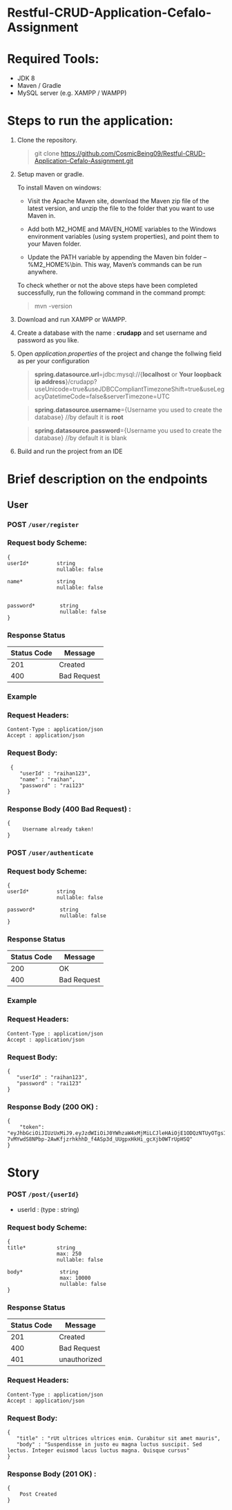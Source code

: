 # Restful-CRUD-Application-Cefalo-Assignment

# Required Tools:

  - JDK 8
  - Maven / Gradle
  - MySQL server (e.g. XAMPP / WAMPP)


# Steps to run the application:

1. Clone the repository.
    
   > git clone https://github.com/CosmicBeing09/Restful-CRUD-Application-Cefalo-Assignment.git


2. Setup maven or gradle.

   To install Maven on windows:

     * Visit the Apache Maven site, download the Maven zip file of the latest version, and unzip the file to the folder that you want to use Maven in.

     * Add both M2_HOME and MAVEN_HOME variables to the Windows environment variables (using system properties), and point them to your Maven folder.

     * Update the PATH variable by appending the Maven bin folder – %M2_HOME%\bin. This way, Maven’s commands can be run anywhere.

    To check whether or not the above steps have been completed successfully, run the following command in the command prompt:
    
    > mvn -version
 
    
3.  Download and run XAMPP or WAMPP.

4.  Create a database with the name : **crudapp** and set username and password as you like.

5. Open *application.properties* of the project and change the follwing field as per your configuration

   > **spring.datasource.url**=jdbc:mysql://{**localhost** or **Your loopback ip address**}/crudapp?useUnicode=true&useJDBCCompliantTimezoneShift=true&useLegacyDatetimeCode=false&serverTimezone=UTC
   
   > **spring.datasource.username**={Username you used to create the database}   //by default it is **root**
   
   > **spring.datasource.password**={Username you used to create the database}   //by default it is blank



6. Build and run the project from an IDE





# Brief description on the endpoints 

## User 

### POST  `/user/register`

### Request body Scheme: 
 
 
 
    {
    userId*		    string
                    nullable: false
    
    name*		    string
                    nullable: false
    
    
    password*		 string
                     nullable: false   
    }

 
### Response Status

Status Code | Message
------------ | -------------
201 | Created
400 | Bad Request
 
 ### Example
 
 ### Request Headers: 
``` 
Content-Type : application/json
Accept : application/json
``` 
 
### Request Body: 
``` 
 {
	"userId" : "raihan123",
	"name" : "raihan",
	"password" : "rai123"
}
```

 ### Response Body (400 Bad Request) :

```
{
     Username already taken!
}
``` 
 
 ### POST `/user/authenticate`
 
 ### Request body Scheme: 
 
 
 
    {
    userId*		    string
                    nullable: false

    password*		 string
                     nullable: false   
    }
 
 
 ### Response Status

Status Code | Message
------------ | -------------
200 | OK
400 | Bad Request

### Example
 
 ### Request Headers: 
 
 ``` 
Content-Type : application/json
Accept : application/json
``` 
 
### Request Body: 
 
 ``` 
 {
	"userId" : "raihan123",
	"password" : "rai123"
}
```
 
 
### Response Body (200 OK) :

```
{
    "token": "eyJhbGciOiJIUzUxMiJ9.eyJzdWIiOiJ0YWhzaW4xMjMiLCJleHAiOjE1ODQzNTUyOTgsImlhdCI6MTU4NDMzNzI5OH0.GZCi0AJxGEWxZ5nZfPLGooWlmY-7vMYwdS8NPbp-2AwKfjzrhkhhD_f4ASp3d_UUgpxHkHi_gcXjb0WTrUpHSQ"
}
``` 
 
 # Story
 
 ### POST  `/post/{userId}`
 * userId : (type : string)
 
  ### Request body Scheme: 
 
 
 
    {
    title*		    string
                    max: 250
                    nullable: false

    body*		     string
                     max: 10000
                     nullable: false   
    }
 
  ### Response Status

Status Code | Message
------------ | -------------
201 | Created
400 | Bad Request
401 | unauthorized

### Request Headers: 
 
 ``` 
Content-Type : application/json
Accept : application/json
``` 
 
### Request Body: 
 
 ``` 
 {
	"title" : "rUt ultrices ultrices enim. Curabitur sit amet mauris",
	"body" : "Suspendisse in justo eu magna luctus suscipit. Sed lectus. Integer euismod lacus luctus magna. Quisque cursus"
}
```
 
 
### Response Body (201 OK) :

```
{
    Post Created
}
``` 
 
 
